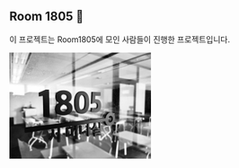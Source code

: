 ## Room 1805 💫

이 프로젝트는 Room1805에 모인 사람들이 진행한 프로젝트입니다. 

<img src="https://github.com/room1805/.github/blob/main/profile/room1802_v2.jpg" width=50%>





<!--

**Here are some ideas to get you started:**

🙋‍♀️ A short introduction - what is your organization all about?
🌈 Contribution guidelines - how can the community get involved?
👩‍💻 Useful resources - where can the community find your docs? Is there anything else the community should know?
🍿 Fun facts - what does your team eat for breakfast?
🧙 Remember, you can do mighty things with the power of [Markdown](https://docs.github.com/github/writing-on-github/getting-started-with-writing-and-formatting-on-github/basic-writing-and-formatting-syntax)
-->
